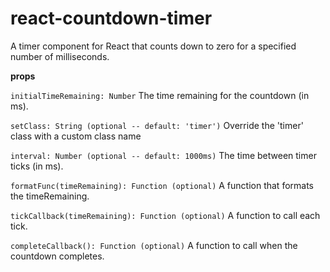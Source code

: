 react-countdown-timer
=====================

A timer component for React that counts down to zero for a specified number of milliseconds.

 **props**
 
 `initialTimeRemaining: Number`
 The time remaining for the countdown (in ms).

`setClass: String (optional -- default: 'timer')`
Override the 'timer' class with a custom class name

 `interval: Number (optional -- default: 1000ms)`
 The time between timer ticks (in ms).

 `formatFunc(timeRemaining): Function (optional)`
 A function that formats the timeRemaining.

 `tickCallback(timeRemaining): Function (optional)`
 A function to call each tick.

 `completeCallback(): Function (optional)`
 A function to call when the countdown completes.
